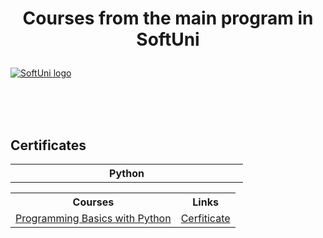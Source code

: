 # <p align="center"> Courses from the main program in SoftUni <p>

<a href="https://softuni.bg/trainings/courses" rel="Courses"> ![SoftUni logo][logo] </a>

[logo]: http://innovationstarterbox.bg/wp-content/uploads/2016/05/Softuni_logo_trasparent.png "Logo Title Text 2"

<br/>
<br/>
<br/>

<h2> Certificates </h2>

<table>
<tr>
    <th width="356px">Python</th>
</tr>
    <table>
        <tr>
            <th>
                Courses
            </th>
            <th>
                Links
            </th>
        </tr>
        <tr>
            <td><a href="https://softuni.bg/trainings/3623/programming-basics-with-python-january-2022">Programming Basics with Python</a></td>
            <td><a href="https://softuni.bg/certificates/details/124592/ece1ce36">Cerfiticate</a></td> 
        </tr>
    </table>
</table>
